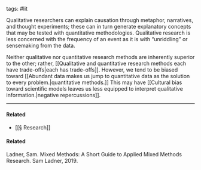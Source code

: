 tags: #lit

Qualitative researchers can explain causation through metaphor, narratives, and thought experiments; these can in turn generate explanatory concepts that may be tested with quantitative methodologies. Qualitative research is less concerned with the frequency of an event as it is with “unriddling” or sensemaking from the data. 

Neither qualitative nor quantitative research methods are inherently superior to the other; rather, [[Qualitative and quantitative research methods each have trade-offs|each has trade-offs]]. However, we tend to be biased toward [[Abundant data makes us jump to quantitative data as the solution to every problem.|quantitative methods.]] This may have [[Cultural bias toward scientific models leaves us less equipped to interpret qualitative information.|negative repercussions]].

---
#### Related
- [[§ Research]]

#### Related
Ladner, Sam. Mixed Methods: A Short Guide to Applied Mixed Methods Research. Sam Ladner, 2019.